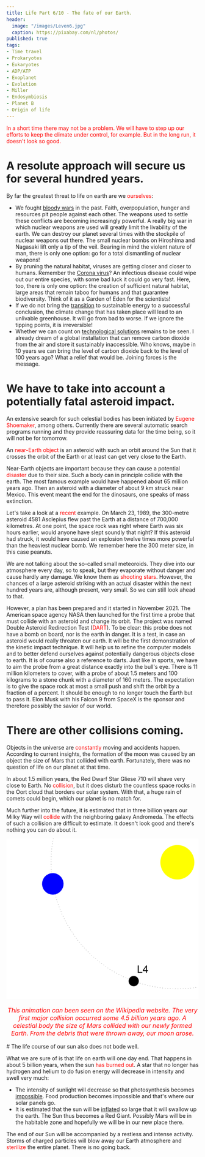 ```yaml
---
title: Life Part 6/10 - The fate of our Earth.
header:
  image: "/images/Leven6.jpg"
  caption: https://pixabay.com/nl/photos/
published: true
tags:
- Time travel
- Prokaryotes
- Eukaryotes
- ADP/ATP
- Exoplanet
- Evolution
- Miller
- Endosymbiosis
- Planet B
- Origin of life
---
```


<span style="color: red;">In a short time there may not be a problem. We will have to step up our efforts to keep the climate under control, for example. But in the long run, it doesn't look so good.</span>

# A resolute approach will secure us for several hundred years.

By far the greatest threat to life on earth are we <span style="color: red;">ourselves</span>:
* We fought <u>bloody wars</u> in the past. Faith, overpopulation, hunger and resources pit people against each other. The weapons used to settle these conflicts are becoming increasingly powerful. A really big war in which nuclear weapons are used will greatly limit the livability of the earth. We can destroy our planet several times with the stockpile of nuclear weapons out there. The small nuclear bombs on Hiroshima and Nagasaki lift only a tip of the veil. Bearing in mind the violent nature of man, there is only one option: go for a total dismantling of nuclear weapons!
* By pruning the natural habitat, viruses are getting closer and closer to humans. Remember the <u>Corona virus</u>? An infectious disease could wipe out our entire species, with some bad luck it could go very fast. Here, too, there is only one option: the creation of sufficient natural habitat, large areas that remain taboo for humans and that guarantee biodiversity. Think of it as a Garden of Eden for the scientists!
* If we do not bring the <u>transition</u> to sustainable energy to a successful conclusion, the climate change that has taken place will lead to an unlivable greenhouse. It will go from bad to worse. If we ignore the tipping points, it is irreversible!
* Whether we can count on <u>technological solutions</u> remains to be seen. I already dream of a global installation that can remove carbon dioxide from the air and store it sustainably inaccessible. Who knows, maybe in 10 years we can bring the level of carbon dioxide back to the level of 100 years ago? What a relief that would be. Joining forces is the message.

# We have to take into account a potentially fatal asteroid impact.

An extensive search for such celestial bodies has been initiated by <span style="color: red;">Eugene Shoemaker</span>, among others. Currently there are several automatic search programs running and they provide reassuring data for the time being, so it will not be for tomorrow.

An <span style="color: red;">near-Earth object</span> is an asteroid with such an orbit around the Sun that it crosses the orbit of the Earth or at least can get very close to the Earth.

Near-Earth objects are important because they can cause a potential <span style="color: red;">disaster</span> due to their size. Such a body can in principle collide with the earth. The most famous example would have happened about 65 million years ago. Then an asteroid with a diameter of about 9 km struck near Mexico. This event meant the end for the dinosaurs, one speaks of mass extinction. 

Let's take a look at a <span style="color: red;">recent</span> example. On March 23, 1989, the 300-metre asteroid 4581 Asclepius flew past the Earth at a distance of 700,000 kilometres. At one point, the space rock was right where Earth was six hours earlier, would anyone have slept soundly that night? If this asteroid had struck, it would have caused an explosion twelve times more powerful than the heaviest nuclear bomb. We remember here the 300 meter size, in this case peanuts.

We are not talking about the so-called small meteoroids. They dive into our atmosphere every day, so to speak, but they evaporate without danger and cause hardly any damage. We know them as <span style="color: red;">shooting stars</span>. However, the chances of a large asteroid striking with an actual disaster within the next hundred years are, although present, very small. So we can still look ahead to that.

However, a plan has been prepared and it started in November 2021. The American space agency NASA then launched for the first time a probe that must collide with an asteroid and change its orbit. The project was named Double Asteroid Redirection Test (<span style="color: red;">DART</span>). To be clear: this probe does not have a bomb on board, nor is the earth in danger. It is a test, in case an asteroid would really threaten our earth. It will be the first demonstration of the kinetic impact technique. It will help us to refine the computer models and to better defend ourselves against potentially dangerous objects close to earth. It is of course also a reference to darts. Just like in sports, we have to aim the probe from a great distance exactly into the bull's eye. There is 11 million kilometers to cover, with a probe of about 1.5 meters and 100 kilograms to a stone chunk with a diameter of 160 meters. The expectation is to give the space rock at most a small push and shift the orbit by a fraction of a percent. It should be enough to no longer touch the Earth but to pass it. Elon Musk with his Falcon 9 from SpaceX is the sponsor and therefore possibly the savior of our world.

# There are other collisions coming.

Objects in the universe are <span style="color: red;">constantly</span> moving and accidents happen. According to current insights, the formation of the moon was caused by an object the size of Mars that collided with earth. Fortunately, there was no question of life on our planet at that time.

In about 1.5 million years, the Red Dwarf Star Gliese 710 will shave very close to Earth. No <span style="color: red;">collision</span>, but it does disturb the countless space rocks in the Oort cloud that borders our solar system. With that, a huge rain of comets could begin, which our planet is no match for. 

Much further into the future, it is estimated that in three billion years our Milky Way will <span style="color: red;">collide</span> with the neighboring galaxy Andromeda. The effects of such a collision are difficult to estimate. It doesn't look good and there's nothing you can do about it.

<div align="center"><img src="/images/Ontstaan maan.gif" alt="" width="" height=""></div>

<p style="text-align: center; font-size: 12pt;"><span style="color: red;"><i>This animation can been seen on the Wikipedia website. The very first major collision occurred some 4.5 billion years ago. A celestial body the size of Mars collided with our newly formed Earth. From the debris that were thrown away, our moon arose.</i></span></p>
# The life course of our sun also does not bode well.

What we are sure of is that life on earth will one day end. That happens in about 5 billion years, when the sun <span style="color: red;">has burned out</span>. A star that no longer has hydrogen and helium to do fusion energy will decrease in intensity and swell very much:
* The intensity of sunlight will decrease so that photosynthesis becomes <u>impossible</u>. Food production becomes impossible and that's where our solar panels go.
* It is estimated that the sun will be <u>inflated</u> so large that it will swallow up the earth. The Sun thus becomes a Red Giant. Possibly Mars will be in the habitable zone and hopefully we will be in our new place there.

The end of our Sun will be accompanied by a restless and intense activity. Storms of charged particles will blow away our Earth atmosphere and <span style="color: red;">sterilize</span> the entire planet. There is no going back.
